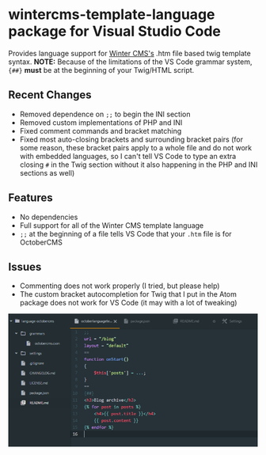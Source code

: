 # wintercms-template-language package for Visual Studio Code

Provides language support for [Winter CMS's](http://wintercms.com) .htm file based twig template syntax.
**NOTE:** Because of the limitations of the VS Code grammar system, `{##}` **must** be at the beginning of your Twig/HTML script.

## Recent Changes
* Removed dependence on `;;` to begin the INI section
* Removed custom implementations of PHP and INI
* Fixed comment commands and bracket matching
* Fixed most auto-closing brackets and surrounding bracket pairs (for some reason, these bracket pairs apply to a whole file and do not work with embedded languages, so I can't tell VS Code to type an extra closing `#` in the Twig section without it also happening in the PHP and INI sections as well)

## Features
* No dependencies
* Full support for all of the Winter CMS template language
* `;;` at the beginning of a file tells VS Code that your `.htm` file is for OctoberCMS

## Issues
* Commenting does not work properly (I tried, but please help)
* The custom bracket autocompletion for Twig that I put in the Atom package does not work for VS Code (it may with a lot of tweaking)

![Screenshot](https://github.com/dqsully/language-octobercms/blob/master/screenshot.png?raw=true)
